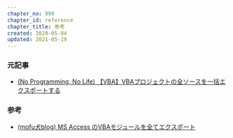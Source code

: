 ```yaml
---
chapter_no: 999
chapter_id: reference
chapter_title: 参考
created: 2020-05-04
updated: 2021-05-19
---
```

### 元記事
- [(No Programming, No Life) 【VBA】VBAプロジェクトの全ソースを一括エクスポートする](https://npnl.hatenablog.jp/entry/2020/05/04/185054)

### 参考
- [(mofu犬blog) MS Access のVBAモジュールを全てエクスポート](http://mofuken.blogspot.com/2014/06/ms-access-vba.html)
